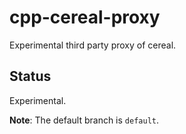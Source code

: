 # cpp-cereal-proxy

Experimental third party proxy of cereal.

## Status

Experimental.

**Note**: The default branch is `default`.
